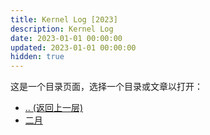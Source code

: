 ```yaml
---
title: Kernel Log [2023]
description: Kernel Log
date: 2023-01-01 00:00:00
updated: 2023-01-01 00:00:00
hidden: true
---
```


这是一个目录页面，选择一个目录或文章以打开：  

- [.. (返回上一层)](..)
- [二月](02/)